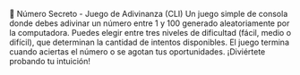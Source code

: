 🎯 Número Secreto - Juego de Adivinanza (CLI)
Un juego simple de consola donde debes adivinar un número entre 1 y 100 generado aleatoriamente por la computadora.
Puedes elegir entre tres niveles de dificultad (fácil, medio o difícil), que determinan la cantidad de intentos disponibles.
El juego termina cuando aciertas el número o se agotan tus oportunidades. ¡Diviértete probando tu intuición!
